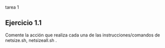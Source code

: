 tarea  1
## Ejercicio 1.1
Comente la acción que realiza cada una de las instrucciones/comandos de netsize.sh, netsizeall.sh . 

